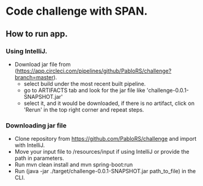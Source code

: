 # Code challenge with SPAN.

## How to run app.

### Using IntelliJ.
* Download jar file from (https://app.circleci.com/pipelines/github/PabloRS/challenge?branch=master).
  - select build under the most recent built pipeline.
  - go to ARTIFACTS tab and look for the jar file like 'challenge-0.0.1-SNAPSHOT.jar'
  - select it, and it would be downloaded, if there is no artifact, click on 'Rerun' in the top right corner and repeat steps.


### Downloading jar file
* Clone repository from https://github.com/PabloRS/challenge and import with IntelliJ.
* Move your input file to /resources/input if using IntelliJ or provide the path in parameters.
* Run mvn clean install and mvn spring-boot:run
* Run (java -jar ./target/challenge-0.0.1-SNAPSHOT.jar path_to_file) in the CLI.